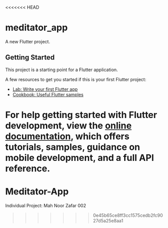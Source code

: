 <<<<<<< HEAD
# meditator_app

A new Flutter project.

## Getting Started

This project is a starting point for a Flutter application.

A few resources to get you started if this is your first Flutter project:

- [Lab: Write your first Flutter app](https://docs.flutter.dev/get-started/codelab)
- [Cookbook: Useful Flutter samples](https://docs.flutter.dev/cookbook)

For help getting started with Flutter development, view the
[online documentation](https://docs.flutter.dev/), which offers tutorials,
samples, guidance on mobile development, and a full API reference.
=======
# Meditator-App

Individual Project: Mah Noor Zafar 002
>>>>>>> 0e45b65ce8ff3cc1575cedb2fc9027d5a25e8aa1
